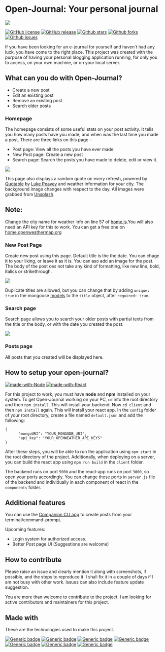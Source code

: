 # Open-Journal: Your personal journal

![](https://github.com/canaryGrapher/Open-Journal/blob/master/client/src/resources/logo.png?raw=true) 

[![GitHub license](https://img.shields.io/badge/License-MIT-blue.svg?color=red&style=for-the-badge)](https://github.com/canaryGrapher/Open-Journal/blob/master/LICENSE)
[![GitHub release](https://img.shields.io/github/release/canaryGrapher/Open-Journal?style=for-the-badge)](https://github.com/canaryGrapher/Open-Journal/releases/tag/v1.0_stable/)
[![Github stars](https://img.shields.io/github/stars/canaryGrapher/Open-Journal?style=for-the-badge)](https://github.com/canaryGrapher/Open-Journal/stargazers)
[![Github forks](https://img.shields.io/github/forks/canaryGrapher/Open-Journal?style=for-the-badge)](https://github.com/canaryGrapher/Open-Journal/network/members)
[![Github issues](https://img.shields.io/github/issues/canaryGrapher/Open-Journal?style=for-the-badge)](https://github.com/canaryGrapher/Open-Journal/issues)

If you have been looking for an e-journal for yourself and haven't had any luck, you have come to the right place. This project was created with the purpose of having your personal blogging application running, for only you to access, on your own machine, or on your local server. 

## What can you do with Open-Journal?
 - Create a new post
 - Edit an existing post
 - Remove an existing post
 - Search older posts
 
 
 ### Homepage
 The homepage consists of some useful stats on your post activity. It tells you how many posts have you made, and when was the last time you made a post.
 There are three links on this page -
  - Post page: View all the posts you have ever made
  - New Post page: Create a new post
  - Search page: Search the posts you have made to delete, edit or view it.
    
 ![](https://live.staticflickr.com/65535/50476947451_130b506484_c.jpg)

This page also displays a random quote on every refresh, powered by [Quotable](https://github.com/lukePeavey/quotable) by [Luke Peavey](https://github.com/lukePeavey) and weather information for your city. The background image changes with respect to the day. All images were grabbed from [Unsplash](https://unsplash.com/).

## Note:  
Change the city name for weather info on line 57 of [home.js](https://github.com/canaryGrapher/Open-Journal/edit/master/client/src/components/Home.js).You will also need an API key for this to work. You can get a free one on [home.openweathermap.org](https://home.openweathermap.org/)

### New Post Page
Create new post using this page. Default title is the the date. You can chage it to your liking, or leave it as it is. You can aso add an image for the post. The body of the post oes not take any kind of formatting, like new line, bold, italics or strikethrough. 

![](https://live.staticflickr.com/65535/50500506738_66db74f41b_c.jpg)

Duplicate titles are allowed, but you can change that by adding ```unique: true``` in the mongoose [models](https://github.com/canaryGrapher/Open-Journal/blob/master/models/Record.js) to the ```title``` object, after ```required: true```.

### Search page
Search page allows you to search your older posts with partial texts from the title or the body, or with the date you created the post. 

![](https://live.staticflickr.com/65535/50501752238_d52e7954be_c.jpg)

### Posts page
All posts that you created will be displayed here. 


## How to setup your open-journal?
[![made-with-Node](https://img.shields.io/badge/Made%20with-ReactJS-1f425f.svg?style=for-the-badge)](http://golang.org)
[![made-with-React](https://img.shields.io/badge/Made%20with-NodeJS-1f425f.svg?style=for-the-badge)](http://golang.org)

For this project to work, you must have **node** and **npm** installed on your system. To get Open-Journal working on your PC, ```cd``` into the root directory and then ```npm install```. This will install your backend. Now ```cd client``` and then ```npm install``` again. This will install your react app. In the ```config``` folder of your root directory, create a file named ```default.json``` and add the following: 
```
{
      "mongoURI": "YOUR_MONGODB_URI",
      "api_key": "YOUR_OPENWEATHER_API_KEYS"
}
```
After these steps, you will be able to run the application using ```npm start``` in the root directory of the project. Additionally, when deploying on a server, you can build the react app using ```npm run build``` in the ```client``` folder. 

The backend runs on port ```5000``` and the react-app runs on port ```3000```, so open your ports accordingly. You can change these ports in ```server.js``` file of the backend and individually in each component of react in the ```components``` folder.


## Additional features
You can use the [Companion CLI app](https://github.com/canaryGrapher/Open-Journal-companion-cli) to create posts from your terminal/command-prompt.

Upcoming features:
 - Login system for authorized access.
 - Better Post page UI (Suggestions are welcome)

## How to contribute
Please raise an issue and clearly mention it along with screenshots, if possible, and the steps to reproduce it. I shall fix it in a couple of days if I am not busy with other work. Issues can also include feature update suggestion. 

You are more than welcome to contribute to the project. I am looking for active contributors and maintainers for this project. 


## Made with
These are the technologies used to make this project.

[![Generic badge](https://img.shields.io/badge/npm-^6.12.0-red.svg?style=for-the-badge)](https://www.npmjs.com/)
[![Generic badge](https://img.shields.io/badge/NodeJS-^12.0.0-green.svg?style=for-the-badge)](https://nodejs.org/)
[![Generic badge](https://img.shields.io/badge/ReactJS-^16.13.1-blue.svg?style=for-the-badge)](https://reactjs.org/)
[![Generic badge](https://img.shields.io/badge/Halmoon-^1.1.1-yellow.svg?style=for-the-badge)](https://www.gethalfmoon.com/)
[![Generic badge](https://img.shields.io/badge/Mongoose-^5.10.8-red.svg?style=for-the-badge)](https://mongoosejs.com/)
[![Generic badge](https://img.shields.io/badge/Axios-^0.20.0-red.svg?style=for-the-badge)](https://mongoosejs.com/)
[![Generic badge](https://img.shields.io/badge/React%20Router-^5.2.0-red.svg?style=for-the-badge)](https://reactrouter.com/)
